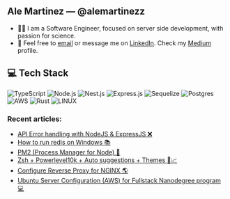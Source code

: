 ## Ale Martinez — @alemartinezz

- 👋🏻 I am a Software Engineer, focused on server side development, with passion for science. 
- 💬 Feel free to [email](mailto:alejandromartinezcornes@gmail.com) or message me on [LinkedIn](https://www.linkedin.com/in/alemartinezz/). Check my [Medium](https://medium.com/@alemartinezz) profile.

## 💻 Tech Stack
![TypeScript](https://img.shields.io/badge/typescript-%23007ACC.svg?style=for-the-badge&logo=typescript&logoColor=white)
![Node.js](https://img.shields.io/badge/nodejs-6DA55F?style=for-the-badge&logo=node.js&logoColor=white)
![Nest.js](https://img.shields.io/badge/-NestJs-ea2845?style=for-the-badge&logo=nestjs&logoColor=white)
![Express.js](https://img.shields.io/badge/express.js-%23404d59.svg?style=for-the-badge&logo=express&logoColor=%2361DAFB)
![Sequelize](https://img.shields.io/badge/Sequelize-%230167ff.svg?style=for-the-badge&logo=sequelize&logoColor=white)
![Postgres](https://img.shields.io/badge/postgres-%23316192.svg?style=for-the-badge&logo=postgresql&logoColor=white)
![AWS](https://img.shields.io/badge/AWS-%23FF9900.svg?style=for-the-badge&logo=amazon-aws&logoColor=white)
![Rust](https://img.shields.io/badge/rust-%23000000.svg?style=for-the-badge&logo=rust&logoColor=white)
![LINUX](https://img.shields.io/badge/Unix-FCC624?style=for-the-badge&logo=linux&logoColor=black)

### Recent articles:
- [API Error handling with NodeJS & ExpressJS ❌](https://medium.com/@alemartinezz/api-error-handling-nodejs-bdcf17e84b98)
- [How to run redis on Windows 📚](https://medium.com/@alemartinezz/how-to-run-redis-on-windows-4a269badda)
- [PM2 (Process Manager for Node) 🔄](https://medium.com/@alemartinezz/pm2-4b22a0019650)
- [Zsh + Powerlevel10k + Auto suggestions + Themes 🚀📈](https://medium.com/@alemartinezz/zsh-powerlevel10k-auto-suggestions-themes-12269329daa7)
- [Configure Reverse Proxy for NGINX 🌎](https://medium.com/@alemartinezz/configure-reverse-proxy-on-nginx-8d2988b1af50)
- [Ubuntu Server Configuration (AWS) for Fullstack Nanodegree program 💻](https://medium.com/@alemartinezz/ubuntu-server-configuration-3aca1d6499d2)
